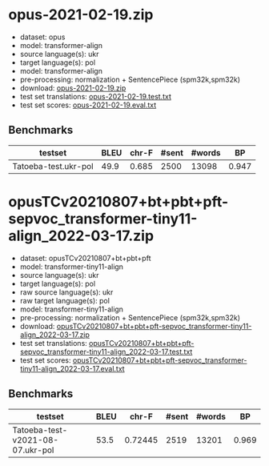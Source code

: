 # opus-2021-02-19.zip

* dataset: opus
* model: transformer-align
* source language(s): ukr
* target language(s): pol
* model: transformer-align
* pre-processing: normalization + SentencePiece (spm32k,spm32k)
* download: [opus-2021-02-19.zip](https://object.pouta.csc.fi/Tatoeba-MT-models/ukr-pol/opus-2021-02-19.zip)
* test set translations: [opus-2021-02-19.test.txt](https://object.pouta.csc.fi/Tatoeba-MT-models/ukr-pol/opus-2021-02-19.test.txt)
* test set scores: [opus-2021-02-19.eval.txt](https://object.pouta.csc.fi/Tatoeba-MT-models/ukr-pol/opus-2021-02-19.eval.txt)

## Benchmarks

| testset | BLEU  | chr-F | #sent | #words | BP |
|---------|-------|-------|-------|--------|----|
| Tatoeba-test.ukr-pol 	| 49.9 	| 0.685 	| 2500 	| 13098 	| 0.947 |


# opusTCv20210807+bt+pbt+pft-sepvoc_transformer-tiny11-align_2022-03-17.zip

* dataset: opusTCv20210807+bt+pbt+pft
* model: transformer-tiny11-align
* source language(s): ukr
* target language(s): pol
* raw source language(s): ukr
* raw target language(s): pol
* model: transformer-tiny11-align
* pre-processing: normalization + SentencePiece (spm32k,spm32k)
* download: [opusTCv20210807+bt+pbt+pft-sepvoc_transformer-tiny11-align_2022-03-17.zip](https://object.pouta.csc.fi/Tatoeba-MT-models/ukr-pol/opusTCv20210807+bt+pbt+pft-sepvoc_transformer-tiny11-align_2022-03-17.zip)
* test set translations: [opusTCv20210807+bt+pbt+pft-sepvoc_transformer-tiny11-align_2022-03-17.test.txt](https://object.pouta.csc.fi/Tatoeba-MT-models/ukr-pol/opusTCv20210807+bt+pbt+pft-sepvoc_transformer-tiny11-align_2022-03-17.test.txt)
* test set scores: [opusTCv20210807+bt+pbt+pft-sepvoc_transformer-tiny11-align_2022-03-17.eval.txt](https://object.pouta.csc.fi/Tatoeba-MT-models/ukr-pol/opusTCv20210807+bt+pbt+pft-sepvoc_transformer-tiny11-align_2022-03-17.eval.txt)

## Benchmarks

| testset | BLEU  | chr-F | #sent | #words | BP |
|---------|-------|-------|-------|--------|----|
| Tatoeba-test-v2021-08-07.ukr-pol 	| 53.5 	| 0.72445 	| 2519 	| 13201 	| 0.969 |


